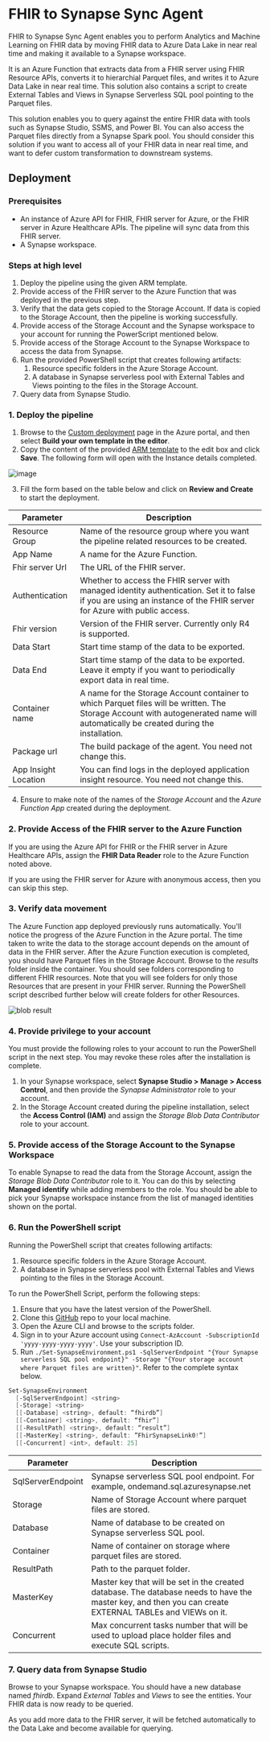 # FHIR to Synapse Sync Agent

FHIR to Synapse Sync Agent enables you to perform Analytics and Machine Learning on FHIR data by moving FHIR data to Azure Data Lake in near real time and making it available to a Synapse workspace.

It is an Azure Function that extracts data from a FHIR server using FHIR Resource APIs, converts it to hierarchial Parquet files, and writes it to Azure Data Lake in near real time. This solution also contains a script to create External Tables and Views in Synapse Serverless SQL pool pointing to the Parquet files.

This solution enables you to query against the entire FHIR data with tools such as Synapse Studio, SSMS, and Power BI. You can also access the Parquet files directly from a Synapse Spark pool. You should consider this solution if you want to access all of your FHIR data in near real time, and want to defer custom transformation to downstream systems.

## Deployment

### Prerequisites

- An instance of Azure API for FHIR, FHIR server for Azure, or the FHIR server in Azure Healthcare APIs. The pipeline will sync data from this FHIR server.
- A Synapse workspace.

### Steps at high level

1. Deploy the pipeline using the given ARM template.
1. Provide access of the FHIR server to the Azure Function that was deployed in the previous step.
1. Verify that the data gets copied to the Storage Account. If data is copied to the Storage Account, then the pipeline is working successfully.
1. Provide access of the Storage Account and the Synapse workspace to your account for running the PowerScript mentioned below.
1. Provide access of the Storage Account to the Synapse Workspace to access the data from Synapse.
1. Run the provided PowerShell script that creates following artifacts:
    1. Resource specific folders in the Azure Storage Account.
    1. A database in Synapse serverless pool with External Tables and Views pointing to the files in the Storage Account.
1. Query data from Synapse Studio.

### 1. Deploy the pipeline

1. Browse to the [Custom deployment](https://ms.portal.Azure.com/#create/Microsoft.Template) page in the Azure portal, and then select **Build your own template in the editor**.
2. Copy the content of the provided [ARM template](../deploy/templates/FhirSynapsePipelineTemplate.json) to the edit box and click **Save**. The following form will open with the Instance details completed.

![image](./assets/templateParameters.png)

3. Fill the form based on the table below and click on **Review and Create** to start the deployment.

|Parameter   | Description   |
|---|---|
| Resource Group | Name of the resource group where you want the pipeline related resources to be created. |
| App Name  | A name for the Azure Function.  |
| Fhir server Url  | The URL of the FHIR server. |
| Authentication  |  Whether to access the FHIR server with managed identity authentication. Set it to false if you are using an instance of the FHIR server for Azure with public access. |
| Fhir version | Version of the FHIR server. Currently only R4 is supported. |
| Data Start | Start time stamp of the data to be exported. |
| Data End | Start time stamp of the data to be exported. Leave it empty if you want to periodically export data in real time.  |
| Container name | A name for the Storage Account container to which Parquet files will be written. The Storage Account with autogenerated name will automatically be created during the installation. |
| Package url | The build package of the agent. You need not change this. |
| App Insight Location | You can find logs in the deployed application insight resource. You need not change this. |

4. Ensure to make note of the names of the _Storage Account_ and the _Azure Function App_ created during the deployment.

### 2. Provide Access of the FHIR server to the Azure Function

If you are using the Azure API for FHIR or the FHIR server in Azure Healthcare APIs, assign the **FHIR Data Reader** role to the Azure Function noted above.

If you are using the FHIR server for Azure with anonymous access, then you can skip this step.

### 3. Verify data movement

The Azure Function app deployed previously runs automatically. You'll notice the progress of the Azure Function in the Azure portal. The time taken to write the data to the storage account depends on the amount of data in the FHIR server. After the Azure Function execution is completed, you should have Parquet files in the Storage Account. Browse to the _results_ folder inside the container. You should see folders corresponding to different FHIR resources. Note that you will see folders for only those Resources that are present in your FHIR server. Running the PowerShell script described further below will create folders for other Resources.

![blob result](./assets/ExportedData.png)

### 4. Provide privilege to your account

You must provide the following roles to your account to run the PowerShell script in the next step. You may revoke these roles after the installation is complete.

1. In your Synapse workspace, select **Synapse Studio > Manage > Access Control**, and then provide the _Synapse Administrator_ role to your account.
1. In the Storage Account created during the pipeline installation, select the **Access Control (IAM)** and assign the _Storage Blob Data Contributor_ role to your account.

### 5. Provide access of the Storage Account to the Synapse Workspace

To enable Synapse to read the data from the Storage Account, assign the _Storage Blob Data Contributor_ role to it. You can do this by selecting **Managed identify** while adding members to the role. You should be able to pick your Synapse workspace instance from the list of managed identities shown on the portal.

### 6. Run the PowerShell script

Running the PowerShell script that creates following artifacts:

1. Resource specific folders in the Azure Storage Account.
1. A database in Synapse serverless pool with External Tables and Views pointing to the files in the Storage Account.

To run the PowerShell Script, perform the following steps:

1. Ensure that you have the latest version of the PowerShell.
1. Clone this [GitHub](https://github.com/microsoft/FHIR-Analytics-Pipelines) repo to your local machine.
1. Open the Azure CLI and browse to the scripts folder.
1. Sign in to your Azure account using `Connect-AzAccount -SubscriptionId 'yyyy-yyyy-yyyy-yyyy'`. Use your subscription ID.
1. Run `./Set-SynapseEnvironment.ps1 -SqlServerEndpoint "{Your Synapse serverless SQL pool endpoint}" -Storage "{Your storage account where Parquet files are written}"`. Refer to the complete syntax below.

``` PowerShell
Set-SynapseEnvironment
  [-SqlServerEndpoint] <string>
  [-Storage] <string>
  [[-Database] <string>, default: “fhirdb”]
  [[-Container] <string>, default: “fhir”]
  [[-ResultPath] <string>, default: “result”]
  [[-MasterKey] <string>, default: ”FhirSynapseLink0!”]
  [[-Concurrent] <int>, default: 25]
```

|Parameter   | Description   |
|---|---|
| SqlServerEndpoint | Synapse serverless SQL pool endpoint. For example, ondemand.sql.azuresynapse.net |
| Storage | Name of Storage Account where parquet files are stored. |
| Database | Name of database to be created on Synapse serverless SQL pool. |
| Container | Name of container on storage where parquet files are stored. |
| ResultPath | Path to the parquet folder. |
| MasterKey | Master key that will be set in the created database. The database needs to have the master key, and then you can create EXTERNAL TABLEs and VIEWs on it. |
| Concurrent | Max concurrent tasks number that will be used to upload place holder files and execute SQL scripts. |

### 7. Query data from Synapse Studio

Browse to your Synapse workspace. You should have a new database named _fhirdb_. Expand _External Tables_ and _Views_ to see the entities. Your FHIR data is now ready to be queried.

As you add more data to the FHIR server, it will be fetched automatically to the Data Lake and become available for querying.
